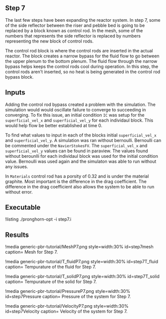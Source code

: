 ## Step 7

The last few steps have been expanding the reactor system. In step 7, some of the side reflector between the riser and pebble bed is going to be replaced by a block known as control rod. In the mesh, some of the numbers that represents the side reflector is replaced by numbers representing the new block of control rods. 

The control rod block is where the control rods are inserted in the actual reactor. The block creates a narrow bypass for the fluid flow to go between the upper plenum to the bottom plenum. The fluid flow through the narrow bypass helps keeps the control rods cool during operation. In this step, the control rods aren't inserted, so no heat is being generated in the control rod bypass block. 

## Inputs

Adding the control rod bypass created a problem with the simulation. The simulation would would oscillate failure to converge to succeeding in converging. To fix this issue, an initial condition `IC` was setup for the `superficial_vel_x` and `superficial_vel_y` for each individaul block. This would help flow be better established at time 0.

To find what values to input in each of the blocks initial `superficial_vel_x` and `superficial_vel_y`. A simulation was ran without bernoulli. Bernoulli can be commented under the `NavierStokesFV`. The `superficial_vel_x` and `superficial_vel_y` values can be found in paraview. The values found without berounlli for each individaul block was used for the initial condition value. Bernoulli was used again and the simulaton was able to run without any issues.

In `Materials` control rod has a porsity of 0.32 and is under the material graphite. Most important is the difference in the drag coefficient. The difference in the drag coefficient also allows the system to be able to run without error.



## Executable

!listing
./pronghorn-opt -i step7.i

## Results

!media generic-pbr-tutorial/MeshP7.png
        style=width:30%
        id=step7mesh
        caption= Mesh for Step 7.

!media generic-pbr-tutorial/T_fluidP7.png
        style=width:30%
        id=step7T_fluid
        caption= Tempurature of the fluid for Step 7.

!media generic-pbr-tutorial/T_solidP7.png
        style=width:30%
        id=step7T_solid
        caption= Tempurature of the solid for Step 7.
        
!media generic-pbr-tutorial/PressureP7.png
        style=width:30%
        id=step7Pressure
        caption= Pressure of the system for Step 7.

!media generic-pbr-tutorial/VelocityP7.png
        style=width:30%
        id=step7Velocity
        caption= Velocity of the system for Step 7.